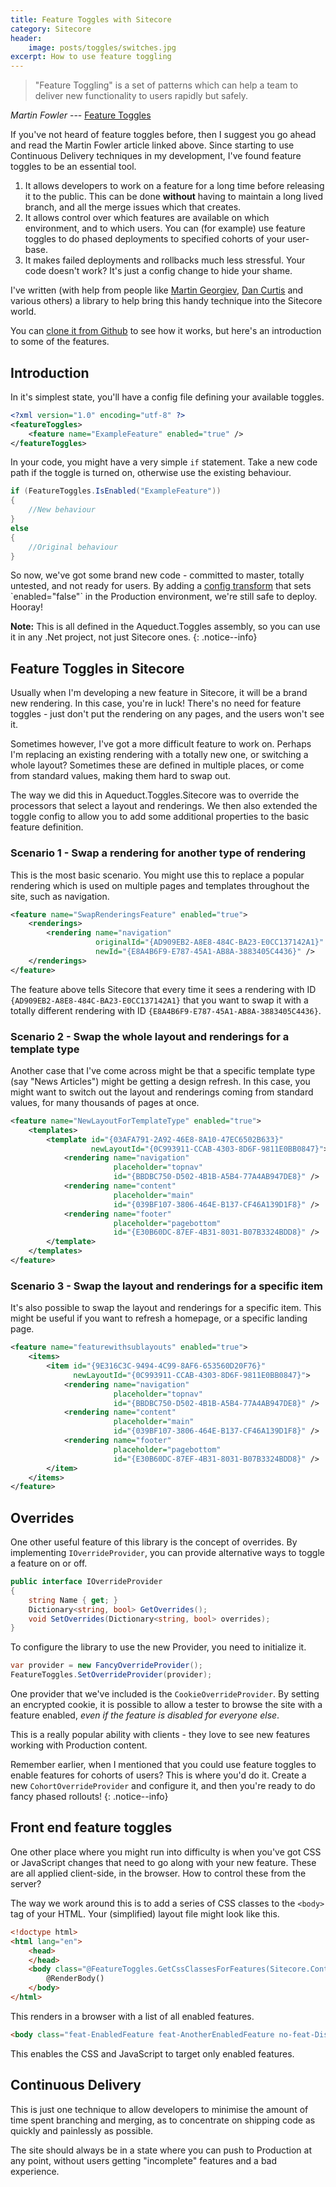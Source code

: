 ```yaml
---
title: Feature Toggles with Sitecore
category: Sitecore
header: 
    image: posts/toggles/switches.jpg
excerpt: How to use feature toggling 
---
```


> "Feature Toggling" is a set of patterns which can help a team to deliver new functionality to users rapidly but safely. 

<cite>Martin Fowler</cite> --- [Feature Toggles](http://martinfowler.com/articles/feature-toggles.html)

If you've not heard of feature toggles before, then I suggest you go ahead and read the Martin Fowler article linked above. Since starting to use Continuous Delivery techniques in my development, I've found feature toggles to be an essential tool. 

1. It allows developers to work on a feature for a long time before releasing it to the public. This can be done **without** having to maintain a long lived branch, and all the merge issues which that creates. 
2. It allows control over which features are available on which environment, and to which users. You can (for example) use feature toggles to do phased deployments to specified cohorts of your user-base.  
3. It makes failed deployments and rollbacks much less stressful. Your code doesn't work? It's just a config change to hide your shame. 

I've written (with help from people like [Martin Georgiev](https://twitter.com/marto83), [Dan Curtis](https://twitter.com/dannylee_c) and various others) a library to help bring this handy technique into the Sitecore world. 

You can [clone it from Github](https://github.com/aqueduct/Aqueduct.Toggles) to see how it works, but here's an introduction to some of the features. 

Introduction
------------
In it's simplest state, you'll have a config file defining your available toggles. 

```xml
<?xml version="1.0" encoding="utf-8" ?>
<featureToggles>
    <feature name="ExampleFeature" enabled="true" />
</featureToggles>
```

In your code, you might have a very simple `if` statement. Take a new code path if the toggle is turned on, otherwise use the existing behaviour.

```csharp
if (FeatureToggles.IsEnabled("ExampleFeature"))
{
    //New behaviour
}
else
{
    //Original behaviour
}
```

So now, we've got some brand new code - committed to master, totally untested, and not ready for users. By adding a [config transform](https://msdn.microsoft.com/en-us/library/dd465318(v=vs.100).aspx) that sets `enabled="false"` in the Production environment, we're still safe to deploy. Hooray! 

**Note:** This is all defined in the Aqueduct.Toggles assembly, so you can use it in any .Net project, not just Sitecore ones.
{: .notice--info}

Feature Toggles in Sitecore
---------------------------
Usually when I'm developing a new feature in Sitecore, it will be a brand new rendering. In this case, you're in luck! There's no need for feature toggles - just don't put the rendering on any pages, and the users won't see it. 

Sometimes however, I've got a more difficult feature to work on. Perhaps I'm replacing an existing rendering with a totally new one, or switching a whole layout? Sometimes these are defined in multiple places, or come from standard values, making them hard to swap out.

The way we did this in Aqueduct.Toggles.Sitecore was to override the processors that select a layout and renderings. We then also extended the toggle config to allow you to add some additional properties to the basic feature definition.  

### Scenario 1 - Swap a rendering for another type of rendering

This is the most basic scenario. You might use this to replace a popular rendering which is used on multiple pages and templates throughout the site, such as navigation.

```xml
<feature name="SwapRenderingsFeature" enabled="true">
    <renderings>
        <rendering name="navigation" 
                   originalId="{AD909EB2-A8E8-484C-BA23-E0CC137142A1}" 
                   newId="{E8A4B6F9-E787-45A1-AB8A-3883405C4436}" />
    </renderings>
</feature>
```

The feature above tells Sitecore that every time it sees a rendering with ID `{AD909EB2-A8E8-484C-BA23-E0CC137142A1}` that you want to swap it with a totally different rendering with ID `{E8A4B6F9-E787-45A1-AB8A-3883405C4436}`. 

### Scenario 2 - Swap the whole layout and renderings for a template type

Another case that I've come across might be that a specific template type (say "News Articles") might be getting a design refresh. In this case, you might want to switch out the layout and renderings coming from standard values, for many thousands of pages at once. 

```xml
<feature name="NewLayoutForTemplateType" enabled="true">
    <templates>
        <template id="{03AFA791-2A92-46E8-8A10-47EC6502B633}" 
                  newLayoutId="{0C993911-CCAB-4303-8D6F-9811E0BB0847}">
            <rendering name="navigation" 
                       placeholder="topnav" 
                       id="{BBDBC750-D502-4B1B-A5B4-77A4AB947DE8}" />
            <rendering name="content" 
                       placeholder="main" 
                       id="{039BF107-3806-464E-B137-CF46A139D1F8}" />
            <rendering name="footer" 
                       placeholder="pagebottom" 
                       id="{E30B60DC-87EF-4B31-8031-B07B3324BDD8}" />
        </template>
    </templates>
</feature>
```

### Scenario 3 - Swap the layout and renderings for a specific item

It's also possible to swap the layout and renderings for a specific item. This might be useful if you want to refresh a homepage, or a specific landing page. 

```xml
<feature name="featurewithsublayouts" enabled="true">
    <items>
        <item id="{9E316C3C-9494-4C99-8AF6-653560D20F76}" 
              newLayoutId="{0C993911-CCAB-4303-8D6F-9811E0BB0847}">
            <rendering name="navigation" 
                       placeholder="topnav" 
                       id="{BBDBC750-D502-4B1B-A5B4-77A4AB947DE8}" />
            <rendering name="content" 
                       placeholder="main" 
                       id="{039BF107-3806-464E-B137-CF46A139D1F8}" />
            <rendering name="footer" 
                       placeholder="pagebottom" 
                       id="{E30B60DC-87EF-4B31-8031-B07B3324BDD8}" />
        </item>    
    </items>
</feature>
```

Overrides
---------

One other useful feature of this library is the concept of overrides. By implementing `IOverrideProvider`, you can provide alternative ways to toggle a feature on or off. 

```csharp
public interface IOverrideProvider
{
    string Name { get; }
    Dictionary<string, bool> GetOverrides();
    void SetOverrides(Dictionary<string, bool> overrides);
}
```

To configure the library to use the new Provider, you need to initialize it. 

```csharp
var provider = new FancyOverrideProvider();
FeatureToggles.SetOverrideProvider(provider);
```

One provider that we've included is the `CookieOverrideProvider`. By setting an encrypted cookie, it is possible to allow a tester to browse the site with a feature enabled, *even if the feature is disabled for everyone else*. 

This is a really popular ability with clients - they love to see new features working with Production content. 

Remember earlier, when I mentioned that you could use feature toggles to enable features for cohorts of users? This is where you'd do it. Create a new `CohortOverrideProvider` and configure it, and then you're ready to do fancy phased rollouts! 
{: .notice--info}

Front end feature toggles
-------------------------

One other place where you might run into difficulty is when you've got CSS or JavaScript changes that need to go along with your new feature. These are all applied client-side, in the browser. How to control these from the server? 

The way we work around this is to add a series of CSS classes to the `<body>` tag of your HTML. Your (simplified) layout file might look like this.

```html
<!doctype html>
<html lang="en">
    <head>
    </head>
    <body class="@FeatureToggles.GetCssClassesForFeatures(Sitecore.Context.Language.Name)">
        @RenderBody()
    </body>
</html>
```

This renders in a browser with a list of all enabled features. 

```html
<body class="feat-EnabledFeature feat-AnotherEnabledFeature no-feat-DisabledFeature">
```

This enables the CSS and JavaScript to target only enabled features.

Continuous Delivery
-------------------

This is just one technique to allow developers to minimise the amount of time spent branching and merging, as to concentrate on shipping code as quickly and painlessly as possible.

The site should always be in a state where you can push to Production at any point, without users getting "incomplete" features and a bad experience. 

